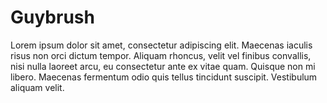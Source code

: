 # Guybrush
Lorem ipsum dolor sit amet, consectetur adipiscing elit. Maecenas iaculis risus non orci dictum tempor. Aliquam rhoncus, velit vel finibus convallis, nisi nulla laoreet arcu, eu consectetur ante ex vitae quam. Quisque non mi libero. Maecenas fermentum odio quis tellus tincidunt suscipit. Vestibulum aliquam velit.